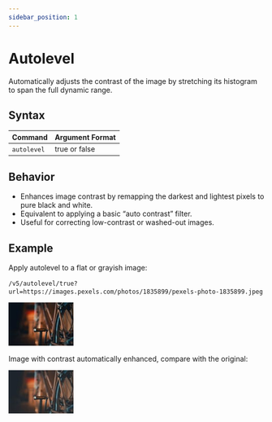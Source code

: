 ```yaml
---
sidebar_position: 1
---
```


# Autolevel

Automatically adjusts the contrast of the image by stretching its histogram to span the full dynamic range.

## Syntax

| Command    | Argument Format |
|------------|-----------------|
| `autolevel` | true or false  |

## Behavior

- Enhances image contrast by remapping the darkest and lightest pixels to pure black and white.
- Equivalent to applying a basic “auto contrast” filter.
- Useful for correcting low-contrast or washed-out images.

## Example

Apply autolevel to a flat or grayish image:

```
/v5/autolevel/true?url=https://images.pexels.com/photos/1835899/pexels-photo-1835899.jpeg
```

![Autolevel](../../assets/autolevel-true.jpg)

Image with contrast automatically enhanced, compare with the original:

![Autolevel](../../assets/autolevel-false.jpg)
